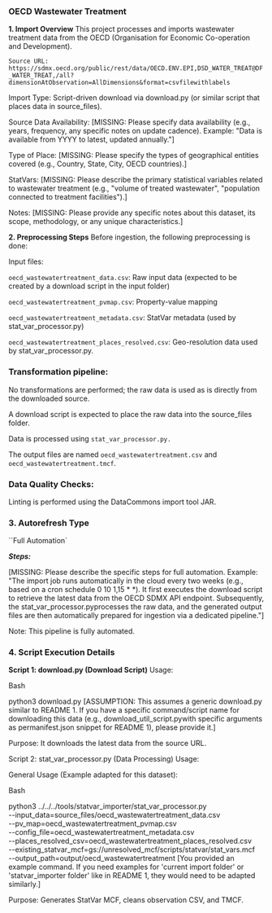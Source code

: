 ### OECD Wastewater Treatment
**1. Import Overview**
This project processes and imports wastewater treatment data from the OECD (Organisation for Economic Co-operation and Development).

`Source URL: https://sdmx.oecd.org/public/rest/data/OECD.ENV.EPI,DSD_WATER_TREAT@DF_WATER_TREAT,/all?dimensionAtObservation=AllDimensions&format=csvfilewithlabels`

Import Type: Script-driven download via download.py (or similar script that places data in source_files).

Source Data Availability: [MISSING: Please specify data availability (e.g., years, frequency, any specific notes on update cadence). Example: "Data is available from YYYY to latest, updated annually."]

Type of Place: [MISSING: Please specify the types of geographical entities covered (e.g., Country, State, City, OECD countries).]

StatVars: [MISSING: Please describe the primary statistical variables related to wastewater treatment (e.g., "volume of treated wastewater", "population connected to treatment facilities").]

Notes:
[MISSING: Please provide any specific notes about this dataset, its scope, methodology, or any unique characteristics.]

**2. Preprocessing Steps**
Before ingestion, the following preprocessing is done:

Input files:

`oecd_wastewatertreatment_data.csv`: Raw input data (expected to be created by a download script in the input folder)

`oecd_wastewatertreatment_pvmap.csv`: Property-value mapping

`oecd_wastewatertreatment_metadata.csv`: StatVar metadata (used by stat_var_processor.py)

`oecd_wastewatertreatment_places_resolved.csv`: Geo-resolution data used by stat_var_processor.py.

### Transformation pipeline:
No transformations are performed; the raw data is used as is directly from the downloaded source.

A download script is expected to place the raw data into the source_files folder.

Data is processed using `stat_var_processor.py.`

The output files are named `oecd_wastewatertreatment.csv` and `oecd_wastewatertreatment.tmcf`.

### Data Quality Checks:
Linting is performed using the DataCommons import tool JAR.


### 3. Autorefresh Type
``Full Automation`

***Steps:***

[MISSING: Please describe the specific steps for full automation. Example: "The import job runs automatically in the cloud every two weeks (e.g., based on a cron schedule 0 10 1,15 * *). It first executes the download script to retrieve the latest data from the OECD SDMX API endpoint. Subsequently, the stat_var_processor.pyprocesses the raw data, and the generated output files are then automatically prepared for ingestion via a dedicated pipeline."]

Note: This pipeline is fully automated.

### 4. Script Execution Details

**Script 1: download.py (Download Script)**
Usage:

Bash

python3 download.py
[ASSUMPTION: This assumes a generic download.py similar to README 1. If you have a specific command/script name for downloading this data (e.g., download_util_script.pywith specific arguments as permanifest.json snippet for README 1), please provide it.]

Purpose: It downloads the latest data from the source URL.

Script 2: stat_var_processor.py (Data Processing)
Usage:

General Usage (Example adapted for this dataset):

Bash

python3 ../../../tools/statvar_importer/stat_var_processor.py \
    --input_data=source_files/oecd_wastewatertreatment_data.csv \
    --pv_map=oecd_wastewatertreatment_pvmap.csv \
    --config_file=oecd_wastewatertreatment_metadata.csv \
    --places_resolved_csv=oecd_wastewatertreatment_places_resolved.csv \
    --existing_statvar_mcf=gs://unresolved_mcf/scripts/statvar/stat_vars.mcf \
    --output_path=output/oecd_wastewatertreatment
[You provided an example command. If you need examples for 'current import folder' or 'statvar_importer folder' like in README 1, they would need to be adapted similarly.]

Purpose: Generates StatVar MCF, cleans observation CSV, and TMCF.